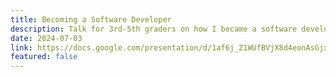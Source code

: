 ```yaml
---
title: Becoming a Software Developer
description: Talk for 3rd-5th graders on how I became a software developer
date: 2024-07-03
link: https://docs.google.com/presentation/d/1af6j_Z1WUfBVjX8d4eonAsGjxDBAZfiIw5js3JwF12o/edit?usp=sharing
featured: false
---
```

